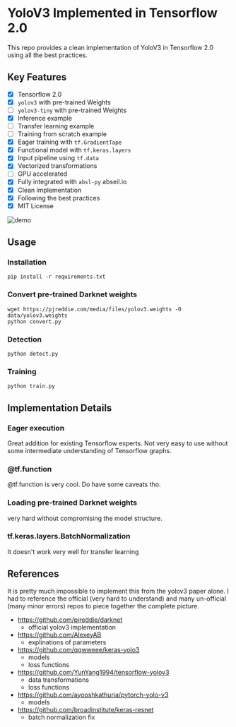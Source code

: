# YoloV3 Implemented in Tensorflow 2.0

This repo provides a clean implementation of YoloV3 in Tensorflow 2.0 using all the best practices.

## Key Features

- [x] Tensorflow 2.0
- [x] `yolov3` with pre-trained Weights
- [ ] `yolov3-tiny` with pre-trained Weights
- [x] Inference example
- [ ] Transfer learning example
- [ ] Training from scratch example
- [x] Eager training with `tf.GradientTape`
- [x] Functional model with `tf.keras.layers`
- [x] Input pipeline using `tf.data`
- [x] Vectorized transformations
- [ ] GPU accelerated
- [x] Fully integrated with `absl-py` abseil.io
- [x] Clean implementation
- [x] Following the best practices
- [x] MIT License

![demo](https://raw.githubusercontent.com/zzh8829/yolov3-tf2/master/data/meme_out.jpg)

## Usage

### Installation

```
pip install -r requirements.txt
```

### Convert pre-trained Darknet weights

```
wget https://pjreddie.com/media/files/yolov3.weights -O data/yolov3.weights
python convert.py
```

### Detection

```
python detect.py
```

### Training

```
python train.py
```

## Implementation Details

### Eager execution

Great addition for existing Tensorflow experts.
Not very easy to use without some intermediate understanding of Tensorflow graphs.

### @tf.function

@tf.function is very cool. Do have some caveats tho.

### Loading pre-trained Darknet weights

very hard without compromising the model structure.

### tf.keras.layers.BatchNormalization

It doesn't work very well for transfer learning

## References

It is pretty much impossible to implement this from the yolov3 paper alone. I had to reference the official (very hard to understand) and many un-official (many minor errors) repos to piece together the complete picture.

- https://github.com/pjreddie/darknet
    - official yolov3 implementation
- https://github.com/AlexeyAB
    - explinations of parameters
- https://github.com/qqwweee/keras-yolo3
    - models
    - loss functions
- https://github.com/YunYang1994/tensorflow-yolov3
    - data transformations
    - loss functions
- https://github.com/ayooshkathuria/pytorch-yolo-v3
    - models
- https://github.com/broadinstitute/keras-resnet
    - batch normalization fix
